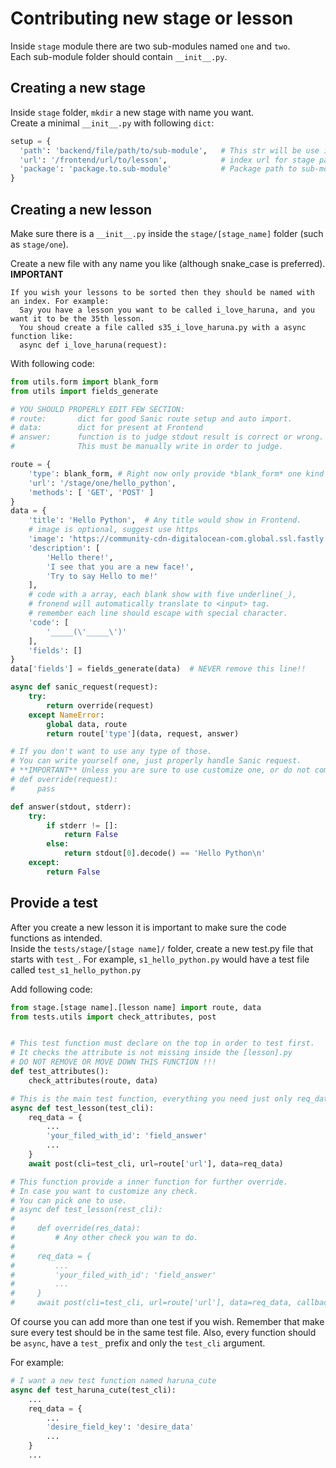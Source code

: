 
# Contributing new stage or lesson

Inside `stage` module there are two sub-modules named `one` and `two`.  
Each sub-module folder should contain `__init__.py`.  

## Creating a new stage
Inside `stage` folder, `mkdir` a new stage with name you want.  
Create a minimal `__init__.py` with following `dict`:  
```python
setup = {
  'path': 'backend/file/path/to/sub-module',   # This str will be use in os.path.join(), Do NOT starts with /
  'url': '/frontend/url/to/lesson',            # index url for stage page. Will be DEPRECATED soon.
  'package': 'package.to.sub-module'           # Package path to sub-module, use for __import__ function call.
}
```

## Creating a new lesson
Make sure there is a `__init__.py` inside the `stage/[stage_name]` folder (such as `stage/one`).

Create a new file with any name you like (although snake_case is preferred). 
**IMPORTANT**
```
If you wish your lessons to be sorted then they should be named with an index. For example:
  Say you have a lesson you want to be called i_love_haruna, and you want it to be the 35th lesson.
  You shoud create a file called s35_i_love_haruna.py with a async function like:
  async def i_love_haruna(request):
```
With following code:  
```python
from utils.form import blank_form
from utils import fields_generate

# YOU SHOULD PROPERLY EDIT FEW SECTION:
# route:       dict for good Sanic route setup and auto import.
# data:        dict for present at Frontend
# answer:      function is to judge stdout result is correct or wrong.
#              This must be manually write in order to judge.

route = {
    'type': blank_form, # Right now only provide *blank_form* one kind of form 181004.
    'url': '/stage/one/hello_python',
    'methods': [ 'GET', 'POST' ]
}
data = {
    'title': 'Hello Python',  # Any title would show in Frontend.
    # image is optional, suggest use https
    'image': 'https://community-cdn-digitalocean-com.global.ssl.fastly.net/assets/tutorials/images/large/EBOOK_PYTHON_no-name.png?1516826609',
    'description': [
        'Hello there!',
        'I see that you are a new face!',
        'Try to say Hello to me!'
    ],
    # code with a array, each blank show with five underline(_),
    # fronend will automatically translate to <input> tag.
    # remember each line should escape with special character.
    'code': [
        '_____(\'_____\')'
    ],
    'fields': []
}
data['fields'] = fields_generate(data)  # NEVER remove this line!!

async def sanic_request(request):
    try:
        return override(request)
    except NameError:
        global data, route
        return route['type'](data, request, answer)

# If you don't want to use any type of those.
# You can write yourself one, just properly handle Sanic request.
# **IMPORTANT** Unless you are sure to use customize one, or do not comment out this function.
# def override(request):
#     pass

def answer(stdout, stderr):
    try:
        if stderr != []:
            return False
        else:
            return stdout[0].decode() == 'Hello Python\n'
    except:
        return False

```

## Provide a test
After you create a new lesson it is important to make sure the code functions as intended.  
Inside the `tests/stage/[stage name]/` folder, create a new test.py file that starts with `test_`.
For example, `s1_hello_python.py` would have a test file called `test_s1_hello_python.py`

Add following code:
```python
from stage.[stage name].[lesson name] import route, data
from tests.utils import check_attributes, post


# This test function must declare on the top in order to test first.
# It checks the attribute is not missing inside the [lesson].py
# DO NOT REMOVE OR MOVE DOWN THIS FUNCTION !!!
def test_attributes():
    check_attributes(route, data)

# This is the main test function, everything you need just only req_data.
async def test_lesson(test_cli):
    req_data = {
        ...
        'your_filed_with_id': 'field_answer'
        ...
    }
    await post(cli=test_cli, url=route['url'], data=req_data)

# This function provide a inner function for further override.
# In case you want to customize any check.
# You can pick one to use.
# async def test_lesson(rest_cli):
#     
#     def override(res_data):
#         # Any other check you wan to do.
#
#     req_data = {
#         ...
#         'your_filed_with_id': 'field_answer'
#         ...
#     }
#     await post(cli=test_cli, url=route['url'], data=req_data, callback=override)
```

Of course you can add more than one test if you wish.
Remember that make sure every test should be in the same test file.
Also, every function should be `async`, have a `test_` prefix and only the `test_cli` argument.

For example:
```python
# I want a new test function named haruna_cute
async def test_haruna_cute(test_cli):
    ...
    req_data = {
        ...
        'desire_field_key': 'desire_data'
        ...
    }
    ...
```
